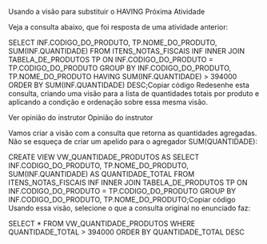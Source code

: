 Usando a visão para substituir o HAVING
 Próxima Atividade

Veja a consulta abaixo, que foi resposta de uma atividade anterior:

SELECT INF.CODIGO_DO_PRODUTO, TP.NOME_DO_PRODUTO, SUM(INF.QUANTIDADE) FROM ITENS_NOTAS_FISCAIS INF
INNER JOIN TABELA_DE_PRODUTOS TP 
ON INF.CODIGO_DO_PRODUTO = TP.CODIGO_DO_PRODUTO
GROUP BY INF.CODIGO_DO_PRODUTO, TP.NOME_DO_PRODUTO HAVING SUM(INF.QUANTIDADE) > 394000 
ORDER BY SUM(INF.QUANTIDADE) DESC;Copiar código
Redesenhe esta consulta, criando uma visão para a lista de quantidades totais por produto e aplicando a condição e ordenação sobre essa mesma visão.

Ver opinião do instrutor
Opinião do instrutor

Vamos criar a visão com a consulta que retorna as quantidades agregadas. Não se esqueça de criar um apelido para o agregador SUM(QUANTIDADE):

CREATE VIEW VW_QUANTIDADE_PRODUTOS AS SELECT INF.CODIGO_DO_PRODUTO, TP.NOME_DO_PRODUTO, 
SUM(INF.QUANTIDADE) AS QUANTIDADE_TOTAL FROM ITENS_NOTAS_FISCAIS INF
INNER JOIN TABELA_DE_PRODUTOS TP 
ON INF.CODIGO_DO_PRODUTO = TP.CODIGO_DO_PRODUTO
GROUP BY INF.CODIGO_DO_PRODUTO, TP.NOME_DO_PRODUTO;Copiar código
Usando essa visão, selecione o que a consulta original no enunciado faz:

SELECT * FROM VW_QUANTIDADE_PRODUTOS
WHERE QUANTIDADE_TOTAL > 394000 
ORDER BY QUANTIDADE_TOTAL DESC